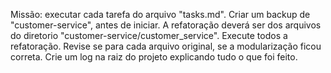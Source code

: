 Missão: executar cada tarefa do arquivo "tasks.md". Criar um backup de "customer-service", antes de iniciar. 
A refatoração deverá ser dos arquivos do diretorio "customer-service/customer_service".
Execute todos a refatoração.
Revise se para cada arquivo original, se a modularização ficou correta. 
Crie um log na raiz do projeto explicando tudo o que foi feito.